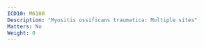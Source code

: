 ```yaml
---
ICD10: M6100
Description: "Myositis ossificans traumatica: Multiple sites"
Matters: No
Weight: 0
---
```


